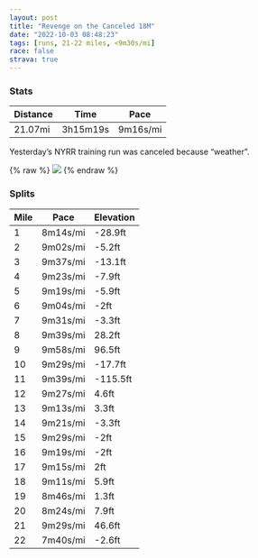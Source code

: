 ```yaml
---
layout: post
title: "Revenge on the Canceled 18M"
date: "2022-10-03 08:48:23"
tags: [runs, 21-22 miles, <9m30s/mi]
race: false
strava: true
---
```


### Stats

| Distance | Time | Pace |
|----------|------|------|
|21.07mi|3h15m19s|9m16s/mi|

Yesterday’s NYRR training run was canceled because “weather”.

{% raw %}
<img src='https://maps.googleapis.com/maps/api/staticmap?maptype=roadmap&path=enc:sawwFhvsbM`@Q`@`AzAFl@XaAj@_BjBwAbD_DlCgAhBAd@b@\Np@~@Pz@`ADd@aAlBb@|ACf@iBdE[lCMZ}MoIwFgEeCy@gIkFkAgBGgCkAeB_Bw@}@eAiI{F}ByBiGeEs@OuAsAiBk@aALkBYy@[qE]qDsCwDoBcAOoHsFwBKeAuAi@{A}CwAeDeDqBk@yBuBe@Mc@PwCsBi@@gD{BqBm@sJ}G_K{Fi^gUkEwBmMkJo}@ak@c\gUkWyNmDwCs@OaJeFoEcD{R_SyFiEmBy@Qe@^sA}BaC_CsAuFcFaLoL{CqBg@aAq@@o@dAqAx@w@NgAKaPaJeBwAuASiBeBuB]{DiCwLgBw@q@{@?sCs@sAm@{BK_BmAgBO_Am@yCs@mAy@_EsAgA_BkB_AwDi@wM@uCdA]^wG@kD]wDiByBaCoA_HFg@f@m@~AlAVEBWcAgBeD}CsBuCsIoEiDqAmNoLgCeB}Ae@aBeBwBiE[YcAe@uDe@}MaHsBg@fE`AdLfGrEf@`A`AxBrDhBjBzAv@tK`IrDnDrE`B`FrCrBp@|BtDbE|DNz@_@`@oBqAS`@`@zGHh@nBvBdDbBCv@q@jAtAeBlL`@p@g@t@It@q@rAMnWXrGhCbHbEfGjCtAbBfEf@rErAdAFrEpAjEdCbCf@xAxA`A@`InFpItEvA@lAi@Nw@f@_@hA`@nFtEfE`DzA~Aj@hAr@`@|DpE~HpD\b@Kf@d@lBr@lAxCrBfHnGL`@~A`BnDjDlGhE|AzAtGzC`@t@lAXl@|@jJjFnAfAtH`DfDfCzDdBhDxB`BhB~B|@b@v@fKpG|GrFbCdA`MxIhGhDjHdFxFbD|OfL|FtD|LfHnExBbRjMlPtJtIfExBLxC~AtE`DjDhEfDlArA|Ch@ZpA@xIhGd@KdCrApE~C^`AlCdBb@Rd@SVyA`@SfEnClBTTb@dInDfEnDhDlBrAbBrC|A~BhEVx@?vAPPlPlL|@^~@CfSdNvL`Hl@x@fMnDvGAhBbAj@u@f@ObALBwAZ_AjAO`BaAd@\lDTrAh@fB[nBaA^LEdGM`@g@\mA`NeAELeKO_As@LiCQiDY_G_BmAz@iAs@uBQeImC{IuBCwATkAc@r@_AYgQeLhEgOoAeBmBw@bAbBo@kAcCyBt@kAT{@i@kA@WdAsB[qCDuAd@Ej@^`@Oj@X]gAD]k@s@hCaDt@cCNXIjBc@hC&key=AIzaSyC1MId7bFpkLXNAaYhBSTb8jLyiSqzbDtM&size=800x800&markers=color:yellow|label:S|40.75562,-73.99797&markers=color:green|label:F|40.75595000000002,-73.99716000000002'>
{% endraw %}

### Splits

| Mile | Pace | Elevation |
|------|------|-----------|
|1|8m14s/mi|-28.9ft|
|2|9m02s/mi|-5.2ft|
|3|9m37s/mi|-13.1ft|
|4|9m23s/mi|-7.9ft|
|5|9m19s/mi|-5.9ft|
|6|9m04s/mi|-2ft|
|7|9m31s/mi|-3.3ft|
|8|9m39s/mi|28.2ft|
|9|9m58s/mi|96.5ft|
|10|9m29s/mi|-17.7ft|
|11|9m39s/mi|-115.5ft|
|12|9m27s/mi|4.6ft|
|13|9m13s/mi|3.3ft|
|14|9m21s/mi|-3.3ft|
|15|9m29s/mi|-2ft|
|16|9m19s/mi|-2ft|
|17|9m15s/mi|2ft|
|18|9m11s/mi|5.9ft|
|19|8m46s/mi|1.3ft|
|20|8m24s/mi|7.9ft|
|21|9m29s/mi|46.6ft|
|22|7m40s/mi|-2.6ft|
